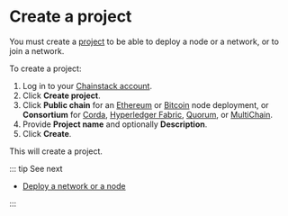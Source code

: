 # Create a project

You must create a [project](/glossary/project) to be able to deploy a node or a network, or to join a network.

To create a project:

1. Log in to your [Chainstack account](https://console.chainstack.com/).
1. Click **Create project**.
1. Click **Public chain** for an [Ethereum](/blockchains/ethereum) or [Bitcoin](/blockchains/bitcoin) node deployment, or **Consortium** for [Corda](/blockchains/corda), [Hyperledger Fabric](/blockchains/fabric), [Quorum](/blockchains/quorum), or [MultiChain](/blockchains/multichain).
1. Provide **Project name** and optionally **Description**.
1. Click **Create**.

This will create a project.

::: tip See next

* [Deploy a network or a node](/quickstart/deploy-a-network-or-a-node)

:::
